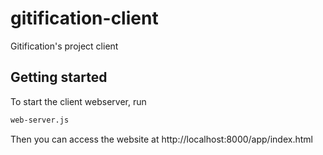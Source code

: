 gitification-client
===================

Gitification's project client

## Getting started
To start the client webserver, run
```bash
web-server.js
```



Then you can access the website at http://localhost:8000/app/index.html 
